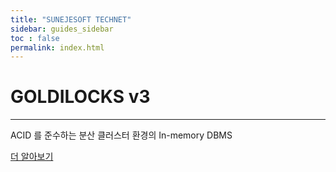 ```yaml
---
title: "SUNEJESOFT TECHNET"
sidebar: guides_sidebar
toc : false
permalink: index.html
---
```

<div class="jumbotron">
  <h1 class="display-4"> GOLDILOCKS v3 </h1>
  <!-- p class="lead"> 클러스터링을 지원하는 In-memory DBMS </p -->
  <hr class="my-4">
  <p>ACID 를 준수하는 분산 클러스터 환경의 In-memory DBMS </p>
  <a class="btn btn-primary btn-lg" href="/guides_gentle_guide_to_goldilocks_cluster.html" role="button">더 알아보기</a>
</div>

<div class="asciinema-player-section">
  <asciinema-player src="/images/index/linux.json" poster="data:text/plain,$ # Goldilocks Install (centos)" bn  speed="2"></asciinema-player>
</div>

